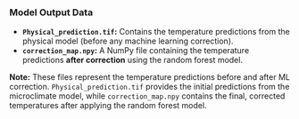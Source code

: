 ### Model Output Data

* **`Physical_prediction.tif`:**
  Contains the temperature predictions from the physical model (before any machine learning correction).
* **`correction_map.npy`:**
  A NumPy file containing the temperature predictions **after correction** using the random forest model.

**Note:**
These files represent the temperature predictions before and after ML correction. `Physical_prediction.tif` provides the initial predictions from the microclimate model, while `correction_map.npy` contains the final, corrected temperatures after applying the random forest model.
